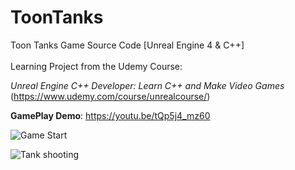 # ToonTanks

Toon Tanks Game Source Code [Unreal Engine 4 & C++]
<br><br>
Learning Project from the Udemy Course:<br>

<em>Unreal Engine C++ Developer: Learn C++ and Make Video Games</em><br>
(https://www.udemy.com/course/unrealcourse/)

<b>GamePlay Demo</b>: https://youtu.be/tQp5j4_mz60

![Game Start](https://i.imgur.com/aiPJmoF.png)

![Tank shooting](https://i.imgur.com/5aC7mIq.png)
